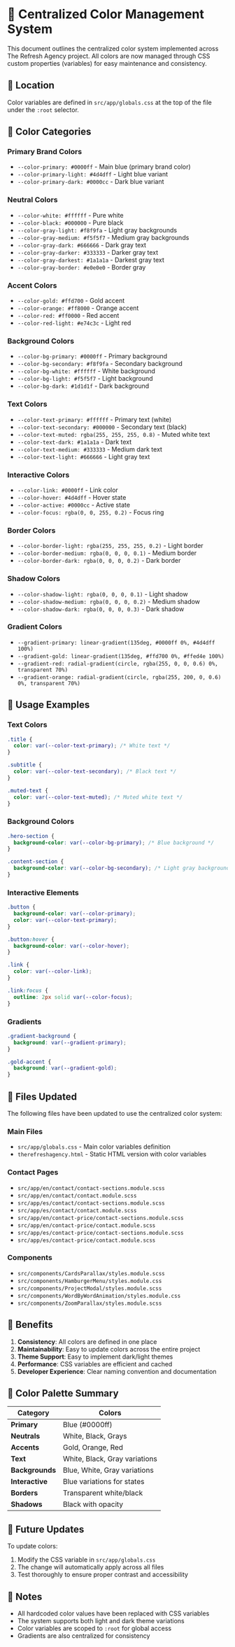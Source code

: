 # 🎨 Centralized Color Management System

This document outlines the centralized color system implemented across The Refresh Agency project. All colors are now managed through CSS custom properties (variables) for easy maintenance and consistency.

## 📍 Location
Color variables are defined in `src/app/globals.css` at the top of the file under the `:root` selector.

## 🎯 Color Categories

### Primary Brand Colors
- `--color-primary: #0000ff` - Main blue (primary brand color)
- `--color-primary-light: #4d4dff` - Light blue variant
- `--color-primary-dark: #0000cc` - Dark blue variant

### Neutral Colors
- `--color-white: #ffffff` - Pure white
- `--color-black: #000000` - Pure black
- `--color-gray-light: #f8f9fa` - Light gray backgrounds
- `--color-gray-medium: #f5f5f7` - Medium gray backgrounds
- `--color-gray-dark: #666666` - Dark gray text
- `--color-gray-darker: #333333` - Darker gray text
- `--color-gray-darkest: #1a1a1a` - Darkest gray text
- `--color-gray-border: #e0e0e0` - Border gray

### Accent Colors
- `--color-gold: #ffd700` - Gold accent
- `--color-orange: #ff8000` - Orange accent
- `--color-red: #ff0000` - Red accent
- `--color-red-light: #e74c3c` - Light red

### Background Colors
- `--color-bg-primary: #0000ff` - Primary background
- `--color-bg-secondary: #f8f9fa` - Secondary background
- `--color-bg-white: #ffffff` - White background
- `--color-bg-light: #f5f5f7` - Light background
- `--color-bg-dark: #1d1d1f` - Dark background

### Text Colors
- `--color-text-primary: #ffffff` - Primary text (white)
- `--color-text-secondary: #000000` - Secondary text (black)
- `--color-text-muted: rgba(255, 255, 255, 0.8)` - Muted white text
- `--color-text-dark: #1a1a1a` - Dark text
- `--color-text-medium: #333333` - Medium dark text
- `--color-text-light: #666666` - Light gray text

### Interactive Colors
- `--color-link: #0000ff` - Link color
- `--color-hover: #4d4dff` - Hover state
- `--color-active: #0000cc` - Active state
- `--color-focus: rgba(0, 0, 255, 0.2)` - Focus ring

### Border Colors
- `--color-border-light: rgba(255, 255, 255, 0.2)` - Light border
- `--color-border-medium: rgba(0, 0, 0, 0.1)` - Medium border
- `--color-border-dark: rgba(0, 0, 0, 0.2)` - Dark border

### Shadow Colors
- `--color-shadow-light: rgba(0, 0, 0, 0.1)` - Light shadow
- `--color-shadow-medium: rgba(0, 0, 0, 0.2)` - Medium shadow
- `--color-shadow-dark: rgba(0, 0, 0, 0.3)` - Dark shadow

### Gradient Colors
- `--gradient-primary: linear-gradient(135deg, #0000ff 0%, #4d4dff 100%)`
- `--gradient-gold: linear-gradient(135deg, #ffd700 0%, #ffed4e 100%)`
- `--gradient-red: radial-gradient(circle, rgba(255, 0, 0, 0.6) 0%, transparent 70%)`
- `--gradient-orange: radial-gradient(circle, rgba(255, 200, 0, 0.6) 0%, transparent 70%)`

## 🔧 Usage Examples

### Text Colors
```css
.title {
  color: var(--color-text-primary); /* White text */
}

.subtitle {
  color: var(--color-text-secondary); /* Black text */
}

.muted-text {
  color: var(--color-text-muted); /* Muted white text */
}
```

### Background Colors
```css
.hero-section {
  background-color: var(--color-bg-primary); /* Blue background */
}

.content-section {
  background-color: var(--color-bg-secondary); /* Light gray background */
}
```

### Interactive Elements
```css
.button {
  background-color: var(--color-primary);
  color: var(--color-text-primary);
}

.button:hover {
  background-color: var(--color-hover);
}

.link {
  color: var(--color-link);
}

.link:focus {
  outline: 2px solid var(--color-focus);
}
```

### Gradients
```css
.gradient-background {
  background: var(--gradient-primary);
}

.gold-accent {
  background: var(--gradient-gold);
}
```

## 📁 Files Updated

The following files have been updated to use the centralized color system:

### Main Files
- `src/app/globals.css` - Main color variables definition
- `therefreshagency.html` - Static HTML version with color variables

### Contact Pages
- `src/app/en/contact/contact-sections.module.scss`
- `src/app/en/contact/contact.module.scss`
- `src/app/es/contact/contact-sections.module.scss`
- `src/app/es/contact/contact.module.scss`
- `src/app/en/contact-price/contact-sections.module.scss`
- `src/app/en/contact-price/contact.module.scss`
- `src/app/es/contact-price/contact-sections.module.scss`
- `src/app/es/contact-price/contact.module.scss`

### Components
- `src/components/CardsParallax/styles.module.scss`
- `src/components/HamburgerMenu/styles.module.css`
- `src/components/ProjectModal/styles.module.scss`
- `src/components/WordByWordAnimation/styles.module.css`
- `src/components/ZoomParallax/styles.module.scss`

## 🚀 Benefits

1. **Consistency**: All colors are defined in one place
2. **Maintainability**: Easy to update colors across the entire project
3. **Theme Support**: Easy to implement dark/light themes
4. **Performance**: CSS variables are efficient and cached
5. **Developer Experience**: Clear naming convention and documentation

## 🎨 Color Palette Summary

| Category | Colors |
|----------|--------|
| **Primary** | Blue (#0000ff) |
| **Neutrals** | White, Black, Grays |
| **Accents** | Gold, Orange, Red |
| **Text** | White, Black, Gray variations |
| **Backgrounds** | Blue, White, Gray variations |
| **Interactive** | Blue variations for states |
| **Borders** | Transparent white/black |
| **Shadows** | Black with opacity |

## 🔄 Future Updates

To update colors:
1. Modify the CSS variable in `src/app/globals.css`
2. The change will automatically apply across all files
3. Test thoroughly to ensure proper contrast and accessibility

## 📝 Notes

- All hardcoded color values have been replaced with CSS variables
- The system supports both light and dark theme variations
- Color variables are scoped to `:root` for global access
- Gradients are also centralized for consistency
